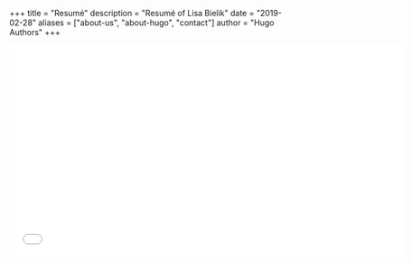+++
title = "Resumé"
description = "Resumé of Lisa Bielik"
date = "2019-02-28"
aliases = ["about-us", "about-hugo", "contact"]
author = "Hugo Authors"
+++

<embed src="content/english/resume/Lisa-Bielik-2023-Resume.pdf" width="700" height="375" type="application/pdf">